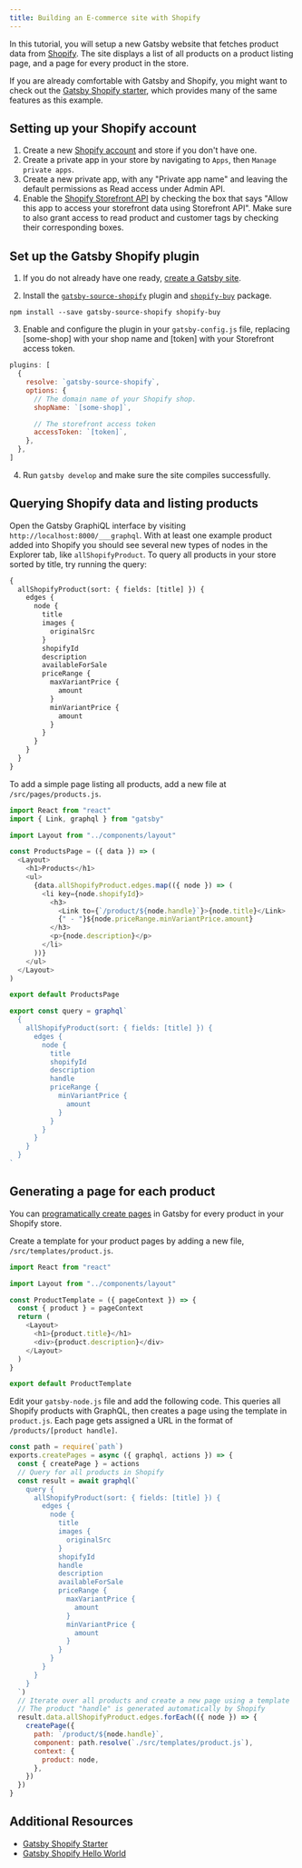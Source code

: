 ```yaml
---
title: Building an E-commerce site with Shopify
---
```


In this tutorial, you will setup a new Gatsby website that fetches product data from [Shopify](https://www.shopify.com). The site displays a list of all products on a product listing page, and a page for every product in the store.

If you are already comfortable with Gatsby and Shopify, you might want to check out the [Gatsby Shopify starter](https://www.gatsbyjs.org/starters/AlexanderProd/gatsby-shopify-starter/), which provides many of the same features as this example.

## Setting up your Shopify account

1. Create a new [Shopify account](https://www.shopify.com) and store if you don't have one.
2. Create a private app in your store by navigating to `Apps`, then `Manage private apps`.
3. Create a new private app, with any "Private app name" and leaving the default permissions as Read access under Admin API.
4. Enable the [Shopify Storefront API](https://help.shopify.com/en/api/storefront-api) by checking the box that says "Allow this app to access your storefront data using Storefront API". Make sure to also grant access to read product and customer tags by checking their corresponding boxes.

## Set up the Gatsby Shopify plugin

1. If you do not already have one ready, [create a Gatsby site](https://www.gatsbyjs.org/docs/quick-start).

2. Install the [`gatsby-source-shopify`](/packages/gatsby-source-shopify/) plugin and [`shopify-buy`](https://github.com/Shopify/js-buy-sdk) package.

```shell
npm install --save gatsby-source-shopify shopify-buy
```

3. Enable and configure the plugin in your `gatsby-config.js` file, replacing [some-shop] with your shop name and [token] with your Storefront access token.

```javascript:title=/gatsby-config.js
plugins: [
  {
    resolve: `gatsby-source-shopify`,
    options: {
      // The domain name of your Shopify shop.
      shopName: `[some-shop]`,

      // The storefront access token
      accessToken: `[token]`,
    },
  },
]
```

4. Run `gatsby develop` and make sure the site compiles successfully.

## Querying Shopify data and listing products

Open the Gatsby GraphiQL interface by visiting `http://localhost:8000/___graphql`. With at least one example product added into Shopify you should see several new types of nodes in the Explorer tab, like `allShopifyProduct`. To query all products in your store sorted by title, try running the query:

```graphql
{
  allShopifyProduct(sort: { fields: [title] }) {
    edges {
      node {
        title
        images {
          originalSrc
        }
        shopifyId
        description
        availableForSale
        priceRange {
          maxVariantPrice {
            amount
          }
          minVariantPrice {
            amount
          }
        }
      }
    }
  }
}
```

To add a simple page listing all products, add a new file at `/src/pages/products.js`.

```jsx:title=/src/pages/products.js
import React from "react"
import { Link, graphql } from "gatsby"

import Layout from "../components/layout"

const ProductsPage = ({ data }) => (
  <Layout>
    <h1>Products</h1>
    <ul>
      {data.allShopifyProduct.edges.map(({ node }) => (
        <li key={node.shopifyId}>
          <h3>
            <Link to={`/product/${node.handle}`}>{node.title}</Link>
            {" - "}${node.priceRange.minVariantPrice.amount}
          </h3>
          <p>{node.description}</p>
        </li>
      ))}
    </ul>
  </Layout>
)

export default ProductsPage

export const query = graphql`
  {
    allShopifyProduct(sort: { fields: [title] }) {
      edges {
        node {
          title
          shopifyId
          description
          handle
          priceRange {
            minVariantPrice {
              amount
            }
          }
        }
      }
    }
  }
`
```

## Generating a page for each product

You can [programatically create pages](/tutorial/part-seven/) in Gatsby for every product in your Shopify store.

Create a template for your product pages by adding a new file, `/src/templates/product.js`.

```jsx:title=/src/templates/product.js
import React from "react"

import Layout from "../components/layout"

const ProductTemplate = ({ pageContext }) => {
  const { product } = pageContext
  return (
    <Layout>
      <h1>{product.title}</h1>
      <div>{product.description}</div>
    </Layout>
  )
}

export default ProductTemplate
```

Edit your `gatsby-node.js` file and add the following code. This queries all Shopify products with GraphQL, then creates a page using the template in `product.js`. Each page gets assigned a URL in the format of `/products/[product handle]`.

```javascript:title=/gatsby-node.js
const path = require(`path`)
exports.createPages = async ({ graphql, actions }) => {
  const { createPage } = actions
  // Query for all products in Shopify
  const result = await graphql(`
    query {
      allShopifyProduct(sort: { fields: [title] }) {
        edges {
          node {
            title
            images {
              originalSrc
            }
            shopifyId
            handle
            description
            availableForSale
            priceRange {
              maxVariantPrice {
                amount
              }
              minVariantPrice {
                amount
              }
            }
          }
        }
      }
    }
  `)
  // Iterate over all products and create a new page using a template
  // The product "handle" is generated automatically by Shopify
  result.data.allShopifyProduct.edges.forEach(({ node }) => {
    createPage({
      path: `/product/${node.handle}`,
      component: path.resolve(`./src/templates/product.js`),
      context: {
        product: node,
      },
    })
  })
}
```

## Additional Resources

- [Gatsby Shopify Starter](/starters/AlexanderProd/gatsby-shopify-starter/)
- [Gatsby Shopify Hello World](/starters/ohduran/gatsby-starter-hello-world-shopify/)
